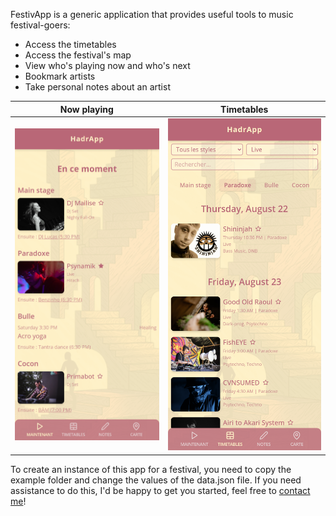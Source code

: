 FestivApp is a generic application that provides useful tools to music festival-goers:

- Access the timetables
- Access the festival's map
- View who's playing now and who's next
- Bookmark artists
- Take personal notes about an artist

|          Now playing          |                 Timetables                  |
| :---------------------------: | :-----------------------------------------: |
| ![now](./screenshots/now.png) | ![timetables](./screenshots/timetables.png) |

To create an instance of this app for a festival, you need to copy the example folder and change the values
of the data.json file. If you need assistance to do this, I'd be happy to get you started, feel free to
[contact me](mailto:nilscox.dev@gmail.com)!
